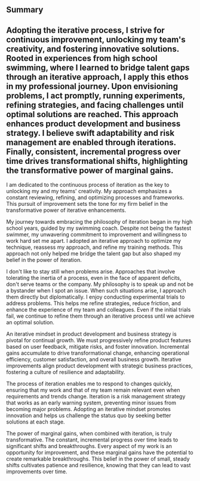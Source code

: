 ## Summary
Adopting the iterative process, I strive for continuous improvement, unlocking my team's creativity, and fostering innovative solutions. Rooted in experiences from high school swimming, where I learned to bridge talent gaps through an iterative approach, I apply this ethos in my professional journey. Upon envisioning problems, I act promptly, running experiments, refining strategies, and facing challenges until optimal solutions are reached. This approach enhances product development and business strategy. I believe swift adaptability and risk management are enabled through iterations. Finally, consistent, incremental progress over time drives transformational shifts, highlighting the transformative power of marginal gains.
---
I am dedicated to the continuous process of iteration as the key to unlocking my and my teams' creativity. My approach emphasizes a constant reviewing, refining, and optimizing processes and frameworks. This  pursuit of improvement sets the tone for my firm belief in the transformative power of iterative enhancements.

My journey towards embracing the philosophy of iteration began in my high school years, guided by my swimming coach. Despite not being the fastest swimmer, my unwavering commitment to improvement and willingness to work hard set me apart. I adopted an iterative approach to optimize my technique, reassess my approach, and refine my training methods. This approach not only helped me bridge the talent gap but also shaped my belief in the power of iteration.

I don't like to stay still when problems arise. Approaches that involve tolerating the inertia of a process, even in the face of apparent deficits, don't serve teams or the company. My philosophy is to speak up and not be a bystander when I spot an issue. When such situations arise, I approach them directly but diplomatically. I enjoy conducting experimental trials to address problems. This helps me refine strategies, reduce friction, and enhance the experience of my team and colleagues. Even if the initial trials fail, we continue to refine them through an iterative process until we achieve an optimal solution.

An iterative mindset in product development and business strategy is pivotal for continual growth. We must progressively refine product features based on user feedback, mitigate risks, and foster innovation. Incremental gains accumulate to drive transformational change, enhancing operational efficiency, customer satisfaction, and overall business growth. Iterative improvements align product development with strategic business practices, fostering a culture of resilience and adaptability.

The process of iteration enables me to respond to changes quickly, ensuring that my work and that of my team remain relevant even when requirements and trends change. Iteration is a risk management strategy that works as an early warning system, preventing minor issues from becoming major problems. Adopting an iterative mindset promotes innovation and helps us challenge the status quo by seeking better solutions at each stage.

The power of marginal gains, when combined with iteration, is truly transformative. The constant, incremental progress over time leads to significant shifts and breakthroughs. Every aspect of my work is an opportunity for improvement, and these marginal gains have the potential to create remarkable breakthroughs. This belief in the power of small, steady shifts cultivates patience and resilience, knowing that they can lead to vast improvements over time.